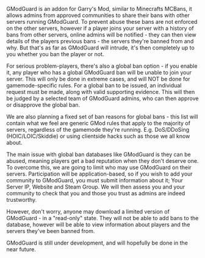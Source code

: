 GModGuard is an addon for Garry's Mod, similar to Minecrafts MCBans, it allows admins from approved communities to share their bans with other servers running GModGuard. To prevent abuse these bans are not enforced on the other servers, however if a player joins your server with a history of bans from other servers, online admins will be notified - they can then view details of the players previous bans - the servers they're banned from and why. But that's as far as GModGuard will intrude, it's then completely up to you whether you ban the player or not.

For serious problem-players, there's also a global ban option - if you enable it, any player who has a global GModGuard ban will be unable to join your server. This will only be done in extreme cases, and will NOT be done for gamemode-specific rules. For a global ban to be issued, an individual request must be made, along with valid supporting evidence. This will then be judged by a selected team of GModGuard admins, who can then approve or disapprove the global ban.

We are also planning a fixed set of ban reasons for global bans - this list will contain what we feel are generic GMod rules that apply to the majority of servers, regardless of the gamemode they're running.
E.g. DoS/DDoSing (HOIC/LOIC/Skiddie) or using clientside hacks such as those we all know about.

The main issue with global ban databases like GModGuard is they can be abused, meaning players get a bad reputation when they don't deserve one. To overcome this, we are going to limit who may use GModGuard on their servers. Participation will be application-based, so if you wish to add your community to GModGuard, you must submit information about it; Your Server IP, Website and Steam Group. We will then assess you and your community to check that you and those you trust as admins are indeed trustworthy.

However, don't worry, anyone may download a limited version of GModGuard - in a "read-only" state. They will not be able to add bans to the database, however will be able to view information about players and the servers they've been banned from.

GModGuard is still under development, and will hopefully be done in the near future.